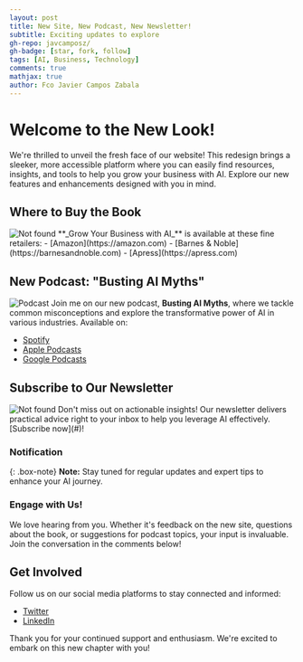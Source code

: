 ```yaml
---
layout: post
title: New Site, New Podcast, New Newsletter!
subtitle: Exciting updates to explore
gh-repo: javcamposz/
gh-badge: [star, fork, follow]
tags: [AI, Business, Technology]
comments: true
mathjax: true
author: Fco Javier Campos Zabala
---
```


# Welcome to the New Look!
We're thrilled to unveil the fresh face of our website! This redesign brings a sleeker, more accessible platform where you can easily find resources, insights, and tools to help you grow your business with AI. Explore our new features and enhancements designed with you in mind.

## Where to Buy the Book
<img src="{{ 'assets/img/book-cover.jpg' | relative_url }}" alt="Not found" />
**_Grow Your Business with AI_** is available at these fine retailers:
- [Amazon](https://amazon.com)
- [Barnes & Noble](https://barnesandnoble.com)
- [Apress](https://apress.com)

## New Podcast: "Busting AI Myths"
![Podcast](https://shows.acast.com/mythbusters-ai-edition-for-adtech-pioneers)
Join me on our new podcast, **Busting AI Myths**, where we tackle common misconceptions and explore the transformative power of AI in various industries. Available on:
- [Spotify](https://spotify.com)
- [Apple Podcasts](https://apple.com/apple-podcasts/)
- [Google Podcasts](https://podcasts.google.com/)

## Subscribe to Our Newsletter
<img src="{{ 'assets/img/newsletter.png' | relative_url }}" alt="Not found" />
Don't miss out on actionable insights! Our newsletter delivers practical advice right to your inbox to help you leverage AI effectively. [Subscribe now](#)!

### Notification

{: .box-note}
**Note:** Stay tuned for regular updates and expert tips to enhance your AI journey.

### Engage with Us!
We love hearing from you. Whether it's feedback on the new site, questions about the book, or suggestions for podcast topics, your input is invaluable. Join the conversation in the comments below!

## Get Involved
Follow us on our social media platforms to stay connected and informed:
- [Twitter](https://twitter.com/)
- [LinkedIn](https://linkedin.com/)

Thank you for your continued support and enthusiasm. We're excited to embark on this new chapter with you!
